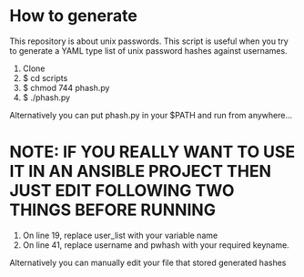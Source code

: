 # How to generate

This repository is about unix passwords. This script is useful when you try to generate a YAML type list of unix password hashes against usernames.

1. Clone
2. $ cd scripts
3. $ chmod 744 phash.py
4. $ ./phash.py

Alternatively you can put phash.py in your $PATH and run from anywhere...

# NOTE: IF YOU REALLY WANT TO USE IT IN AN ANSIBLE PROJECT THEN JUST EDIT FOLLOWING TWO THINGS BEFORE RUNNING

1. On line 19, replace user_list with your variable name
2. On line 41, replace username and pwhash with your required keyname.

Alternatively you can manually edit your file that stored generated hashes
